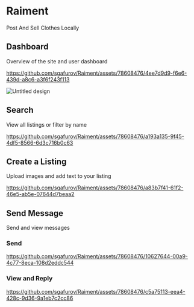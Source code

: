 # Raiment

Post And Sell Clothes Locally

## Dashboard

Overview of the site and user dashboard

https://github.com/sgafurov/Raiment/assets/78608476/4ee7d9d9-f6e6-439d-a8c6-a3f6f243f113

![Untitled design](https://github.com/sgafurov/Raiment/assets/78608476/34c00e71-21d8-477a-99bf-db1dabec39dd)

## Search

View all listings or filter by name

https://github.com/sgafurov/Raiment/assets/78608476/a193a135-9f45-4df5-8566-6d3c716b0c63

## Create a Listing

Upload images and add text to your listing

https://github.com/sgafurov/Raiment/assets/78608476/a83b7f41-61f2-46e5-ab5e-07644d7beaa2

## Send Message

Send and view messages

### Send
https://github.com/sgafurov/Raiment/assets/78608476/10627644-00a9-4c77-8eca-108d2eddc544

### View and Reply
https://github.com/sgafurov/Raiment/assets/78608476/c5a75113-eea4-428c-9d36-9a1eb7c2cc86


